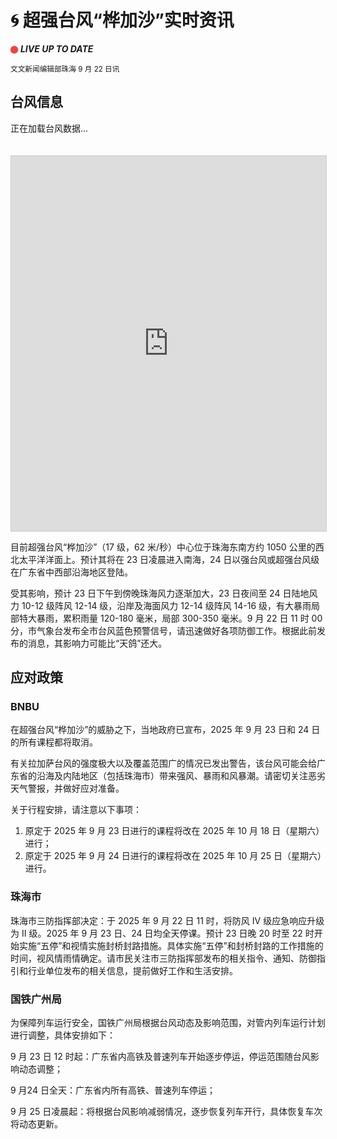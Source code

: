 # 🌀 超强台风“桦加沙”实时资讯

<!-- 闪烁小红点置于文档开头左上角 -->
<style>
  .dot {
    display:inline-block;
    width:12px;
    height:12px;
    border-radius:50%;
    background:#e53935;
    animation: blink 1s infinite ease-in-out;
    vertical-align:middle;
  }
  @keyframes blink {
    0%   { transform:scale(1); opacity:1; }
    50%  { transform:scale(1.4); opacity:0.35; }
    100% { transform:scale(1); opacity:1; }
  }
</style>

<span class="dot"></span> ***LIVE UP TO DATE***

<sub>文文新闻编辑部珠海 9 月 22 日讯</sub>

## 台风信息

<!-- 台风 JSON 数据 -->
<div id="typhoon">正在加载台风数据...</div>
<script>
  async function loadTyphoon() {
    try {
      const res = await fetch("https://free.xwteam.cn/api/weather/typhoon");
      const json = await res.json();
      const d = json.data;

      let html = `
        <p><b>中文名：</b>${d.cn_name}</p>
        <p><b>英文名：</b>${d.en_name}</p>
        <p><b>编号：</b>${d.windid}</p>
        <p><b>更新时间：</b>${d.end_time}</p>
        <p><b>位置：</b>${d.location}</p>
      `;

      document.getElementById("typhoon").innerHTML = html;
    } catch (err) {
      document.getElementById("typhoon").innerHTML = "获取数据失败";
      console.error(err);
    }
  }
  loadTyphoon();
</script>

<!-- SMG 页面嵌入 -->
<iframe src="https://www.smg.gov.mo/zh/subpage/28/typhoon-other" 
        width="100%" 
        height="600" 
        style="border:1px solid #ccc; margin-top:20px;">
  您的浏览器不支持 iframe。
</iframe>


目前超强台风“桦加沙”（17 级，62 米/秒）中心位于珠海东南方约 1050 公里的西北太平洋洋面上。预计其将在 23 日凌晨进入南海，24 日以强台风或超强台风级在广东省中西部沿海地区登陆。

受其影响，预计 23 日下午到傍晚珠海风力逐渐加大，23 日夜间至 24 日陆地风力 10-12 级阵风 12-14 级，沿岸及海面风力 12-14 级阵风 14-16 级，有大暴雨局部特大暴雨，累积雨量 120-180 毫米，局部 300-350 毫米。9 月 22 日 11 时 00 分，市气象台发布全市台风蓝色预警信号，请迅速做好各项防御工作。根据此前发布的消息，其影响力可能比“天鸽”还大。

## 应对政策

### BNBU

在超强台风“桦加沙”的威胁之下，当地政府已宣布，2025 年 9 月 23 日和 24 日的所有课程都将取消。

有关拉加萨台风的强度极大以及覆盖范围广的情况已发出警告，该台风可能会给广东省的沿海及内陆地区（包括珠海市）带来强风、暴雨和风暴潮。请密切关注恶劣天气警报，并做好应对准备。

关于行程安排，请注意以下事项：

1. 原定于 2025 年 9 月 23 日进行的课程将改在 2025 年 10 月 18 日（星期六）进行；
2. 原定于 2025 年 9 月 24 日进行的课程将改在 2025 年 10 月 25 日（星期六）进行。

### 珠海市

珠海市三防指挥部决定：于 2025 年 9 月 22 日 11 时，将防风 Ⅳ 级应急响应升级为 II 级。2025 年 9 月 23 日、24 日均全天停课。预计 23 日晚 20 时至 22 时开始实施“五停”和视情实施封桥封路措施。具体实施“五停”和封桥封路的工作措施的时间，视风情雨情确定。请市民关注市三防指挥部发布的相关指令、通知、防御指引和行业单位发布的相关信息，提前做好工作和生活安排。

### 国铁广州局

为保障列车运行安全，国铁广州局根据台风动态及影响范围，对管内列车运行计划进行调整，具体安排如下：

9 月 23 日 12 时起：广东省内高铁及普速列车开始逐步停运，停运范围随台风影响动态调整；

9 月24 日全天：广东省内所有高铁、普速列车停运；

9 月 25 日凌晨起：将根据台风影响减弱情况，逐步恢复列车开行，具体恢复车次将动态更新。
